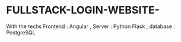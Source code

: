 # FULLSTACK-LOGIN-WEBSITE-
With the techs Frontend : Angular , Server : Python Flask , database : PostgreSQL
